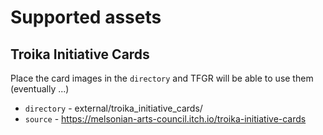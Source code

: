 # Supported assets
## Troika Initiative Cards
Place the card images in the `directory` and TFGR will be able to use them (eventually ...)
* `directory` - external/troika_initiative_cards/
* `source` - https://melsonian-arts-council.itch.io/troika-initiative-cards
